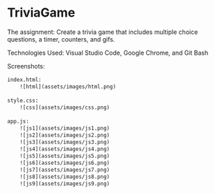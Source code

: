 # TriviaGame

The assignment: Create a trivia game that includes multiple choice questions, a timer, counters, and gifs.

Technologies Used: Visual Studio Code, Google Chrome, and Git Bash

Screenshots:

    index.html:
        ![html](assets/images/html.png)

    style.css:
        ![css](assets/images/css.png)

    app.js:
        ![js1](assets/images/js1.png)
        ![js2](assets/images/js2.png)
        ![js3](assets/images/js3.png)
        ![js4](assets/images/js4.png)
        ![js5](assets/images/js5.png)
        ![js6](assets/images/js6.png)
        ![js7](assets/images/js7.png)
        ![js8](assets/images/js8.png)
        ![js9](assets/images/js9.png)